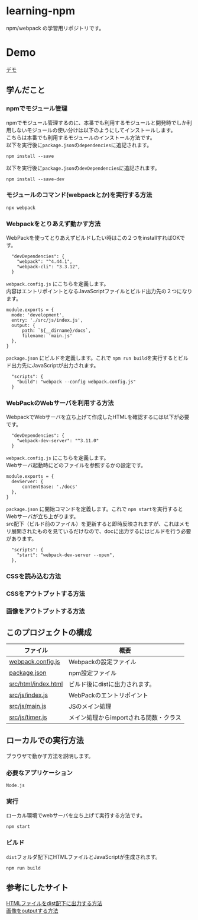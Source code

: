 # learning-npm
npm/webpack の学習用リポジトリです。  

# Demo
[デモ](https://fukugit.github.io/learning-npm)  

## 学んだこと

### npmでモジュール管理
npmでモジュール管理するのに、本番でも利用するモジュールと開発時でしか利用しないモジュールの使い分けは以下のようにしてインストールします。  
こちらは本番でも利用するモジュールのインストール方法です。  
以下を実行後に```package.json```の```dependencies```に追記されます。
```
npm install --save
```
以下を実行後に```package.json```の```devDependencies```に追記されます。
```
npm install --save-dev
```
  
  
### モジュールのコマンド(webpackとか)を実行する方法
```
npx webpack
```

### Webpackをとりあえず動かす方法
WebPackを使ってとりあえずビルドしたい時はこの２つをinstallすればOKです。  
```
  "devDependencies": {
    "webpack": "^4.44.1",
    "webpack-cli": "3.3.12",
  }
```

```webpack.config.js``` にこちらを定義します。  
内容はエントリポイントとなるJavaScriptファイルとビルド出力先の２つになります。  
```
module.exports = {
  mode: 'development',
  entry: './src/js/index.js',
  output: {
      path: `${__dirname}/docs`,
      filename: 'main.js'
  },
}
```

```package.json``` にビルドを定義します。これで ```npm run build```を実行するとビルド出力先にJavaScriptが出力されます。  
```
  "scripts": {
    "build": "webpack --config webpack.config.js"
  }
```

### WebPackのWebサーバを利用する方法
WebpackでWebサーバを立ち上げて作成したHTMLを確認するには以下が必要です。
```
  "devDependencies": {
    "webpack-dev-server": "^3.11.0"
  }
```

```webpack.config.js``` にこちらを定義します。  
Webサーバ起動時にどのファイルを参照するかの設定です。  
```
module.exports = {
  devServer: {
      contentBase: './docs'
  },
}
```

```package.json``` に開始コマンドを定義します。これで ```npm start```を実行するとWebサーバが立ち上がります。  
src配下（ビルド前のファイル）を更新すると即時反映されますが、これはメモリ展開されたものを見ているだけなので、docに出力するにはビルドを行う必要があります。  
```
  "scripts": {
    "start": "webpack-dev-server --open",
  },
```

### CSSを読み込む方法
### CSSをアウトプットする方法
### 画像をアウトプットする方法




## このプロジェクトの構成  

| ファイル                                         | 概要                     |
| -------------------------------------------- | ---------------------- |
| [webpack.config.js](./webpack.config.js)     | Webpackの設定ファイル         |
| [package.json](./package.json)               | npm設定ファイル              |
| [src/html/index.html](./src/html/index.html) | ビルド後にdistに出力されます。      |
| [src/js/index.js](./src/js/index.js)         | WebPackのエントリポイント       |
| [src/js/main.js](./src/js/main.js)           | JSのメイン処理               |
| [src/js/timer.js](./src/js/timer.js)         | メイン処理からimportされる関数・クラス |


## ローカルでの実行方法
ブラウザで動かす方法を説明します。

### 必要なアプリケーション
```Node.js```

### 実行
ローカル環境でwebサーバを立ち上げて実行する方法です。  
```
npm start
```

### ビルド
```dist```フォルダ配下にHTMLファイルとJavaScriptが生成されます。
```
npm run build
```

## 参考にしたサイト
[HTMLファイルをdist配下に出力する方法](https://ema-hiro.hatenablog.com/entry/2017/10/12/015748)  
[画像をoutputする方法](https://note.com/koki_nagai/n/n5a637b6b727d)  
